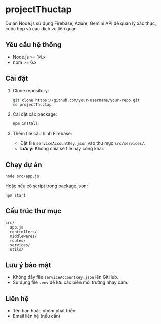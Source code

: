 # projectThuctap

Dự án Node.js sử dụng Firebase, Azure, Gemini API để quản lý xác thực, cuộc họp và các dịch vụ liên quan.

## Yêu cầu hệ thống

- Node.js >= 14.x
- npm >= 6.x

## Cài đặt

1. Clone repository:
   ```sh
   git clone https://github.com/your-username/your-repo.git
   cd projectThuctap
   ```

2. Cài đặt các package:
   ```sh
   npm install
   ```

3. Thêm file cấu hình Firebase:
   - Đặt file `serviceAccountKey.json` vào thư mục `src/services/`.
   - **Lưu ý:** Không chia sẻ file này công khai.

## Chạy dự án

```sh
node src/app.js
```

Hoặc nếu có script trong package.json:
```sh
npm start
```

## Cấu trúc thư mục

```
src/
  app.js
  controllers/
  middlewares/
  routes/
  services/
  utils/
```

## Lưu ý bảo mật

- Không đẩy file `serviceAccountKey.json` lên GitHub.
- Sử dụng file `.env` để lưu các biến môi trường nhạy cảm.

## Liên hệ

- Tên bạn hoặc nhóm phát triển
- Email liên hệ (nếu cần) 